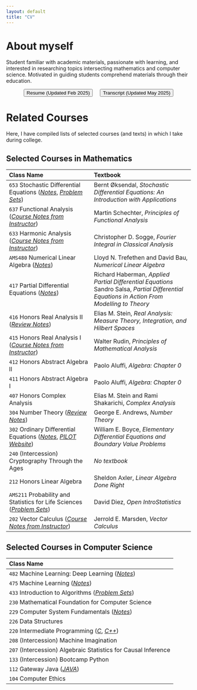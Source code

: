 ```yaml
---
layout: default
title: "CV"
---
```


# About myself

Student familiar with academic materials, passionate with learning, and interested in researching topics intersecting mathematics and computer science. Motivated in guiding students comprehend materials through their education.<br>

<div style="text-align: center">
	<button onclick="window.open('/files/Resume.pdf', '_blank')"> Resume (Updated Feb 2025) </button> &nbsp; &nbsp;
    <button onclick="window.open('/files/Transcript.pdf', '_blank')"> Transcript (Updated May 2025) </button>
</div>


# Related Courses

Here, I have compiled lists of selected courses (and texts) in which I take during college.

## Selected Courses in Mathematics

|Class Name|Textbook|
|:---------|:-------|
|`653` Stochastic Differential Equations ([*Notes*](/files/sdes-notes.pdf), [*Problem Sets*](/files/sdes-hw.pdf))| Bernt Øksendal, *Stochastic Differential Equations: An Introduction with Applications* |
|`637` Functional Analysis ([*Course Notes from Instructor*](https://drive.google.com/file/d/1sI9jontuA8ot1_1FR-FzIHFih-FBkIw4/view?usp=drive_link)) | Martin Schechter, *Principles of Functional Analysis* |
|`633` Harmonic Analysis ([*Course Notes from Instructor*](https://drive.google.com/file/d/1iIpOlnQAJEEXRKj5bL9Xng9rpOawK1SZ/view?usp=sharing)) | Christopher D. Sogge, *Fourier Integral in Classical Analysis* |
|`AMS480` Numerical Linear Algebra ([*Notes*](/files/numerical_linear_algebra.pdf)) | Lloyd N. Trefethen and David Bau, *Numerical Linear Algebra*|
|`417` Partial Differential Equations ([*Notes*](/files/partial_differential_equations.pdf)) | Richard Haberman, *Applied Partial Differential Equations* <br> Sandro Salsa, *Partial Differential Equations in Action From Modelling to Theory*|
|`416` Honors Real Analysis II ([*Review Notes*](/files/msre-thry.pdf)) | Elias M. Stein, *Real Analysis: Measure Theory, Integration, and Hilbert Spaces*|
|`415` Honors Real Analysis I ([*Course Notes from Instructor*](https://drive.google.com/file/d/1RR-PM3my5nT2TE9t7vRtpMZbNEMmb0dI/view?usp=sharing)) | Walter Rudin, *Principles of Mathematical Analysis*|
|`412` Honors Abstract Algebra II| Paolo Aluffi, *Algebra: Chapter 0*|
|`411` Honors Abstract Algebra I| Paolo Aluffi, *Algebra: Chapter 0*|
|`407` Honors Complex Analysis| Elias M. Stein and Rami Shakarichi, *Complex Analysis* |
|`304` Number Theory ([*Review Notes*](/files/number-thy.pdf)) | George E. Andrews, *Number Theory*|
|`302` Ordinary Differential Equations ([*Notes*](https://jhu-ode-pilot.github.io/FA24/contents/Theorem-Booklet.pdf), [*PILOT Website*](https://jhu-ode-pilot.github.io)) | William E. Boyce, *Elementary Differential Equations and Boundary Value Problems*|
|`240` (Intercession) Cryptography Through the Ages| *No textbook* |
|`212` Honors Linear Algebra| Sheldon Axler, *Linear Algebra Done Right*|
|`AMS211` Probability and Statistics for Life Sciences ([*Problem Sets*](/files/Prob-Stats-HW.pdf)) | David Diez, *Open IntroStatistics*|
|`202` Vector Calculus ([*Course Notes from Instructor*](https://drive.google.com/file/d/1tZiCuiNYK2PXrZzqNyWGH_RfXZdCS6lC/view?usp=sharing)) | Jerrold E. Marsden, *Vector Calculus* |

## Selected Courses in Computer Science

|Class Name|
|:---------|
|`482` Machine Learning: Deep Learning ([*Notes*](/files/mldl-notes.pdf)) |
|`475` Machine Learning ([*Notes*](/files/machine_learning.pdf)) |
|`433` Introduction to Algorithms ([*Problem Sets*](/files/algo-ps.pdf)) |
|`230` Mathematical Foundation for Computer Science|
|`229` Computer System Fundamentals ([*Notes*](/files/CSF/CSF.html)) |
|`226` Data Structures|
|`220` Intermediate Programming ([*C*](/files/C.html), [*C++*](/files/CPP.html))|
|`208` (Intercession) Machine Imagination|
|`207` (Intercession) Algebraic Statistics for Causal Inference|
|`133` (Intercession) Bootcamp Python|
|`112` Gateway Java ([*JAVA*](/files/Java.html))|
|`104` Computer Ethics|